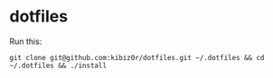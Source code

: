 # dotfiles

Run this:

`git clone git@github.com:kibiz0r/dotfiles.git ~/.dotfiles && cd ~/.dotfiles && ./install`
